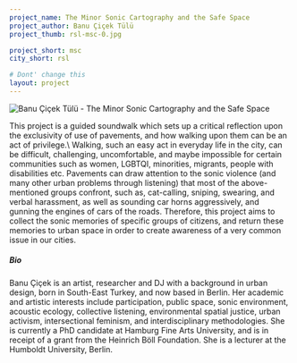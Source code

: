 ```yaml
---
project_name: The Minor Sonic Cartography and the Safe Space
project_author: Banu Çiçek Tülü
project_thumb: rsl-msc-0.jpg

project_short: msc
city_short: rsl

# Dont' change this
layout: project
---
```

![Banu Çiçek Tülü - The Minor Sonic Cartography and the Safe Space](/assets/images/rsl-msc-0.jpg.jpg)

This project is a guided soundwalk which sets up a critical reflection upon the exclusivity of use of pavements, and how walking upon them can be an act of privilege.\ Walking, such an easy act in everyday life in the city, can be difficult, challenging, uncomfortable, and maybe impossible for certain communities such as women, LGBTQI, minorities, migrants, people with disabilities etc. Pavements can draw attention to the sonic violence (and many other urban problems through listening) that most of the above-mentioned groups confront, such as, cat-calling, sniping, swearing, and verbal harassment, as well as sounding car horns aggressively, and gunning the engines of cars of the roads. Therefore, this project aims to collect the sonic memories of specific groups of citizens, and return these memories to urban space in order to create awareness of a very common issue in our cities.

##### Bio
Banu Çiçek is an artist, researcher and DJ with a background in urban design, born in South-East Turkey, and now based in Berlin. Her academic and artistic interests include participation, public space, sonic environment, acoustic ecology, collective listening, environmental spatial justice, urban activism, intersectional feminism, and interdisciplinary methodologies. She is currently a PhD candidate at Hamburg Fine Arts University, and is in receipt of a grant from the Heinrich Böll Foundation. She is a lecturer at the Humboldt University, Berlin.